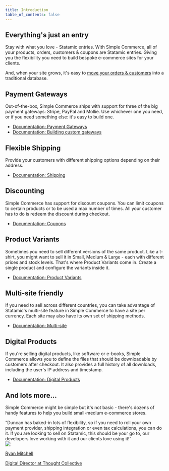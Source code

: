 ```yaml
---
title: Introduction
table_of_contents: false
---
```


## Everything's just an entry

Stay with what you love - Statamic entries. With Simple Commerce, all of your products, orders, customers & coupons are Statamic entries. Giving you the flexibility you need to build bespoke e-commerce sites for your clients.

And, when your site grows, it's easy to [move your orders & customers](/database-orders) into a traditional database.

## Payment Gateways

Out-of-the-box, Simple Commerce ships with support for three of the big payment gateways: Stripe, PayPal and Mollie. Use whichever one you need, or if you need something else: it's easy to build one.

-   [Documentation: Payment Gateways](/gateways)
-   [Documentation: Building custom gateways](/extending/custom-gateways)

## Flexible Shipping

Provide your customers with different shipping options depending on their address.

-   [Documentation: Shipping](/shipping)

## Discounting

Simple Commerce has support for discount coupons. You can limit coupons to certain products or to be used a max number of times. All your customer has to do is redeem the discount during checkout.

-   [Documentation: Coupons](/coupons)

## Product Variants

Sometimes you need to sell different versions of the same product. Like a t-shirt, you might want to sell it in Small, Medium & Large - each with different prices and stock levels. That's where Product Variants come in. Create a single product and configure the variants inside it.

-   [Documentation: Product Variants](/product-variants)

## Multi-site friendly

If you need to sell across different countries, you can take advantage of Statamic's multi-site feature in Simple Commerce to have a site per currency. Each site may also have its own set of shipping methods.

-   [Documentation: Multi-site](/guides/multisite)

## Digital Products

If you're selling digital products, like software or e-books, Simple Commerce allows you to define the files that should be downloadable by customers after checkout. It also provides a full history of all downloads, including the user's IP address and timestamp.

-   [Documentation: Digital Products](https://simple-commerce.duncanmcclean.com/digital-products)

## And lots more...

Simple Commerce might be simple but it's not basic - there's dozens of handy features to help you build small-medium e-commerce stores.

<div class="not-prose testimonial">
    <div class="testimonial-body">
        “Duncan has baked-in lots of flexibility, so if you need to roll your own payment provider, shipping integration or even tax calculations, you can do it. If you are looking to sell on Statamic, this should be your go to, our developers love working with it and our clients love using it!”
    </div>
    <div class="testimonial-person">
        <a href="https://www.thoughtcollective.com" target="_blank">
            <img src="/img/testimonials/ryan.jpeg">
            <div>
                <p>Ryan Mitchell</p>
                <span>Digital Director at Thought Collective</span>
            </div>
        </a>
    </div>
</div>
